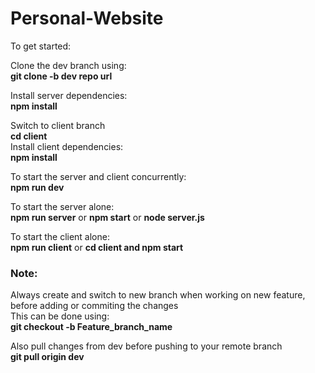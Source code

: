 # Personal-Website

To get started:

Clone the dev branch using:<br>
<b>git clone -b dev repo url</b>

Install server dependencies:<br>
<b>npm install</b>

Switch to client branch<br>
<b>cd client</b><br>
Install client dependencies:<br>
<b>npm install</b>

To start the server and client concurrently:<br>
<b>npm run dev</b>

To start the server alone:<br>
<b>npm run server</b> or <b>npm start</b> or <b>node server.js</b>

To start the client alone:<br>
<b>npm run client</b> or <b>cd client and npm start</b>

<h3>Note: </h3>Always create and switch to new branch when working on new feature, before adding or commiting the changes<br>
This can be done using:<br>
<b>git checkout -b Feature_branch_name</b>

Also pull changes from dev before pushing to your remote branch<br>
<b>git pull origin dev</b>
